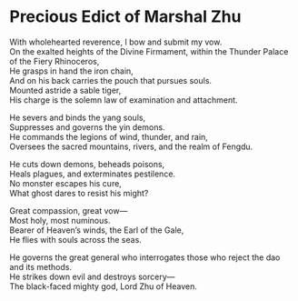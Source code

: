 # Precious Edict of Marshal Zhu

With wholehearted reverence, I bow and submit my vow.  
On the exalted heights of the Divine Firmament, within the Thunder Palace of the Fiery Rhinoceros,  
He grasps in hand the iron chain,  
And on his back carries the pouch that pursues souls.  
Mounted astride a sable tiger,  
His charge is the solemn law of examination and attachment.  

He severs and binds the yang souls,  
Suppresses and governs the yin demons.  
He commands the legions of wind, thunder, and rain,  
Oversees the sacred mountains, rivers, and the realm of Fengdu.  

He cuts down demons, beheads poisons,  
Heals plagues, and exterminates pestilence.  
No monster escapes his cure,  
What ghost dares to resist his might?  

Great compassion, great vow—  
Most holy, most numinous.  
Bearer of Heaven’s winds, the Earl of the Gale,  
He flies with souls across the seas.  

He governs the great general who interrogates those who reject the dao and its methods.  
He strikes down evil and destroys sorcery—  
The black-faced mighty god, Lord Zhu of Heaven.